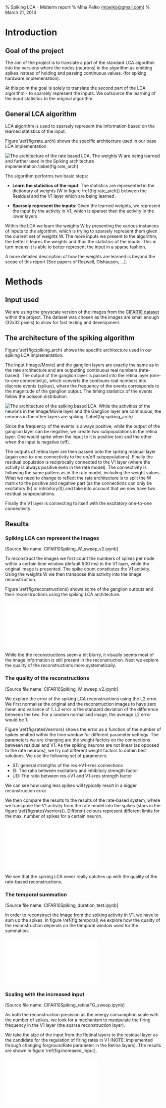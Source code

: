 % Spiking LCA - Midterm report
% Miha Pelko (mpelko@gmail.com)
% March 21, 2014

# Introduction

## Goal of the project

The aim of the project is to translate a part of the standard LCA algorithm into the versions where the nodes (neurons) in the algorithm as emitting spikes instead of holding and passing continuous values. (for spiking hardware implementation). 

At this point the goal is solely to translate the second part of the LCA algorithm - to sparsely represent the inputs. We outsource the learning of the input statistics to the original algorithm.

## General LCA algorithm

LCA algorithm is used to sparsely represent the information based on the learned statistics of the input. 

Figure \ref{fig:rate_arch} shows the specific architecture used in our base LCA implementation.

![The architecture of the rate based LCA. The weights W are being learned and further used in the Spiking architecture implementation.\label{fig:rate_arch}](./images/rate.jpg)

The algorithm performs two basic steps:

* **Learn the statistics of the input**: The statistics are represented in the dictionary of weights (W in figure \ref{fig:rate_arch}) between the Residual and the V1 layer which are being learned .

* **Sparsely represent the inputs**: Given the learned weights, we represent the input by the activity in V1, which is sparser then the activity in the lower layers.

Within the LCA we learn the weights W by presenting the various instances of inputs to the algorithm, which is trying to sparsely represent them given the current set of weights W. The more inputs we present to the algorithm, the better it learns the weights and thus the statistics of the inputs. This in turn means it is able to better represent the input in a sparse fashion.

A more detailed description of how the weights are learned is beyond the scope of this report (See papers of Rozwell, Olshausen, ...).


# Methods

## Input used

We are using the greyscale version of the images from the [CIFAR10 dataset](http://www.cs.toronto.edu/~kriz/cifar.html) within the project. The dataset was chosen as the images are small enough (32x32 pixels) to allow for fast testing and development.

## The architecture of the spiking algorithm

Figure \ref{fig:spiking_arch} shows the specific architecture used in our spiking LCA implementation. 

The input (Image/Movie) and the ganglion layers are exactly the same as in the rate architecture and are outputting continuous real numbers (rate-based). The output of the ganglion layer is passed into the retina layer (one-to-one connectivity), which converts the continues real numbers into discrete events (spikes), where the frequency of the events corresponds to the magnitude of the ganglion output. The timing statistics of the events follow the poisson distribution.

![The architecture of the spiking based LCA. While the activities of the neurons in the Image/Movie layer and the Ganglion layer are continuous, the neurons in the other layers are spiking. \label{fig:spiking_arch}](./images/spiking.jpg)

Since the frequency of the events is always positive, while the output of the ganglion layer can be negative, we create two subpopulations in the retina layer. One would spike when the input to it is positive (on) and the other when the input is negative (off).

The outputs of retina layer are then passed onto the spiking residual layer (again one-to-one connectivity to the on/off subpopulations). Finally the residual population is reciprocally connected to the V1 layer (where the activity is always positive even in the rate model). The connectivity is following the same pattern as in the rate model, including the weight values. What we need to change to reflect the rate architecture is to split the W matrix to the positive and negative part (as the connections can only be excitatory (E) or inhibitory(I)) and take into account that we now have two residual subpopulations.

Finally the V1 layer is connecting to itself with the excitatory one-to-one connectivity.

## Results

### Spiking LCA can represent the images
[Source file name: CIFAR10Spiking_W_sweep_v2.ipynb]

To reconstruct the images we first count the numbers of spikes per node within a certain time window (default 500 ms) in the V1 layer, while the original image is presented. The spike count constitutes the V1 activity. Using the weights W we then transpose this activity into the image reconstruction.

Figure \ref{fig:reconstructions} shows some of the ganglion outputs and their reconstructions using the spiking LCA architecture.

![**Top**: The outputs of the Ganglion layer. **Bottom** The reconstruction based on the V1 activity in the spiking LCA.\label{fig:reconstructions}](./images/reconstruction_examples.pdf)

While the the reconstructions seem a bit blurry, it visually seems most of the image information is still present in the reconstruction. Next we explore the quality of the reconstructions more systematically.

### The quality of the reconstructions
[Source file name: CIFAR10Spiking_W_sweep_v2.ipynb]

We explore the error of the spiking LCA reconstructions using the L2 error. We first normalise the original and the reconstruction images to have zero mean and variance of 1. L2 error is the standard deviation of the difference between the two. For a random normalised image, the average L2 error would be 1.

Figure \ref{fig:ratesVserrors} shows the error as a function of the number of spikes emitted within the time window for different parameter settings. The parameters we are changing are the weight factors on the connections between residual and V1. As the spiking neurons are not linear (as opposed to the rate neurons), we try out different weight factors to obtain best solutions. We use the following set of parameters:

* ST: general strengths of the res->V1->res connections
* EI: The ratio between excitatory and inhibitory strength factor
* UD: The ratio between res->V1 and V1->res strength factor

We can see how using less spikes will typically result in a bigger reconstruction error. 

We then compare the results to the results of the rate-based system, where we transpose the V1 activity from the rate model into the spikes (stars in the figure \ref{fig:ratesVserrors}). Different colours represent different limits for the max. number of spikes for a certain neuron.

![Quality of the reconstruction in the spiking LCA. The circles represent the reconstruction results for individual images. Different colours denote different parameter set (see the main text for details). The stars show the rate-based solutions represented using the optimal number of spikes per node. Different colours reflect the different parameter set for rate$\rightarrow$spiking transformation (essentially limiting the number of spikes). 
Using less spikes to represent the image will generally increase the reconstruction error. We can see the spiking LCA even in the limit of many spikes will not catch up to the rate-based solution.\label{fig:ratesVserrors}](./images/rateVsSpiking.pdf)

We see that the spiking LCA never really catches up with the quality of the rate-based reconstructions.

### The temporal summation
[Source file name: CIFAR10Spiking_duration_test.ipynb]

In order to reconstruct the image from the spiking activity in V1, we have to sum up the spikes. In figure \ref{fig:temporal} we explore how the quality of the reconstruction depends on the temporal window used for the summation.

![**Temporal spike summation:** Using the default parameters for the run, we reconstruct the output of the ganglion layer taking into account the spikes in V1 which occurred within the certain time window. Blue lines show the error dependence on the size of the time window for individual images. The black like shows the mean. We can see that within 100 ms the error is very close to the limit.\label{fig:temporal}](./images/errorVsTimeWindow.pdf)

### Scaling with the increased input
[Source file name: CIFAR10Spiking_retinaFG_sweep.ipynb]

As both the reconstruction precision as the energy consumption scale with the number of spikes, we look for a mechanism to manipulate the firing frequency in the V1 layer (the sparse reconstruction layer).

We take the size of the input from the Retinal layers to the residual layer  as the candidate for the regulation of firing rates in V1 (NOTE: implemented through changing forgroundRate parameter in the Retina layers). The results are shown in figure \ref{fig:increased_input}.

![As we increase the total spike rates, the reconstruction error is decreasing (evidence accumulation). As we pass a certain point, the added spikes are not contributing to the quality of the reconstruction any more, as the whole network start getting over-excited. \label{fig:increased_input}](./images/errorVsSpikes.pdf)
